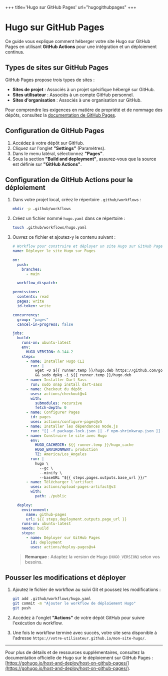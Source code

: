 +++
title='Hugo sur GitHub Pages'
url="hugogithubpages"
+++

# Hugo sur GitHub Pages

Ce guide vous explique comment héberger votre site Hugo sur GitHub Pages en utilisant **GitHub Actions** pour une intégration et un déploiement continus.

## Types de sites sur GitHub Pages

GitHub Pages propose trois types de sites :

- **Sites de projet** : Associés à un projet spécifique hébergé sur GitHub.
- **Sites utilisateur** : Associés à un compte GitHub personnel.
- **Sites d'organisation** : Associés à une organisation sur GitHub.

Pour comprendre les exigences en matière de propriété et de nommage des dépôts, consultez la [documentation de GitHub Pages](https://docs.github.com/en/pages/getting-started-with-github-pages/about-github-pages#types-of-github-pages-sites).

## Configuration de GitHub Pages

1. Accédez à votre dépôt sur GitHub.
2. Cliquez sur l'onglet **"Settings"** (Paramètres).
3. Dans le menu latéral, sélectionnez **"Pages"**.
4. Sous la section **"Build and deployment"**, assurez-vous que la source est définie sur **"GitHub Actions"**.

## Configuration de GitHub Actions pour le déploiement

1. Dans votre projet local, créez le répertoire `.github/workflows` :

   ```bash
   mkdir -p .github/workflows
   ```

2. Créez un fichier nommé `hugo.yaml` dans ce répertoire :

   ```bash
   touch .github/workflows/hugo.yaml
   ```

3. Ouvrez ce fichier et ajoutez-y le contenu suivant :

   ```yaml
   # Workflow pour construire et déployer un site Hugo sur GitHub Pages
   name: Déployer le site Hugo sur Pages

   on:
     push:
       branches:
         - main

     workflow_dispatch:

   permissions:
     contents: read
     pages: write
     id-token: write

   concurrency:
     group: "pages"
     cancel-in-progress: false

   jobs:
     build:
       runs-on: ubuntu-latest
       env:
         HUGO_VERSION: 0.144.2
       steps:
         - name: Installer Hugo CLI
           run: |
             wget -O ${{ runner.temp }}/hugo.deb https://github.com/gohugoio/hugo/releases/download/v${HUGO_VERSION}/hugo_extended_${HUGO_VERSION}_linux-amd64.deb \
             && sudo dpkg -i ${{ runner.temp }}/hugo.deb
         - name: Installer Dart Sass
           run: sudo snap install dart-sass
         - name: Checkout du dépôt
           uses: actions/checkout@v4
           with:
             submodules: recursive
             fetch-depth: 0
         - name: Configurer Pages
           id: pages
           uses: actions/configure-pages@v5
         - name: Installer les dépendances Node.js
           run: "[[ -f package-lock.json || -f npm-shrinkwrap.json ]] && npm ci || true"
         - name: Construire le site avec Hugo
           env:
             HUGO_CACHEDIR: ${{ runner.temp }}/hugo_cache
             HUGO_ENVIRONMENT: production
             TZ: America/Los_Angeles
           run: |
             hugo \
               --gc \
               --minify \
               --baseURL "${{ steps.pages.outputs.base_url }}/"
         - name: Télécharger l'artifact
           uses: actions/upload-pages-artifact@v3
           with:
             path: ./public

     deploy:
       environment:
         name: github-pages
         url: ${{ steps.deployment.outputs.page_url }}
       runs-on: ubuntu-latest
       needs: build
       steps:
         - name: Déployer sur GitHub Pages
           id: deployment
           uses: actions/deploy-pages@v4
   ```

   > **Remarque** : Adaptez la version de Hugo (`HUGO_VERSION`) selon vos besoins.

## Pousser les modifications et déployer

1. Ajoutez le fichier de workflow au suivi Git et poussez les modifications :

   ```bash
   git add .github/workflows/hugo.yaml
   git commit -m "Ajouter le workflow de déploiement Hugo"
   git push
   ```

2. Accédez à l'onglet **"Actions"** de votre dépôt GitHub pour suivre l'exécution du workflow.

3. Une fois le workflow terminé avec succès, votre site sera disponible à l'adresse `https://votre-utilisateur.github.io/mon-site-hugo/`.

---

Pour plus de détails et de ressources supplémentaires, consultez la documentation officielle de Hugo sur le déploiement sur GitHub Pages : [https://gohugo.io/host-and-deploy/host-on-github-pages/](https://gohugo.io/host-and-deploy/host-on-github-pages/).
